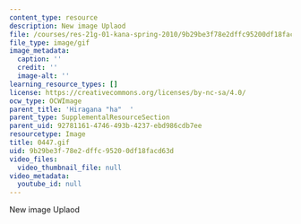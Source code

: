 ```yaml
---
content_type: resource
description: New image Uplaod
file: /courses/res-21g-01-kana-spring-2010/9b29be3f78e2dffc95200df18facd63d_0447.gif
file_type: image/gif
image_metadata:
  caption: ''
  credit: ''
  image-alt: ''
learning_resource_types: []
license: https://creativecommons.org/licenses/by-nc-sa/4.0/
ocw_type: OCWImage
parent_title: 'Hiragana "ha"  '
parent_type: SupplementalResourceSection
parent_uid: 92781161-4746-493b-4237-ebd986cdb7ee
resourcetype: Image
title: 0447.gif
uid: 9b29be3f-78e2-dffc-9520-0df18facd63d
video_files:
  video_thumbnail_file: null
video_metadata:
  youtube_id: null
---
```

New image Uplaod